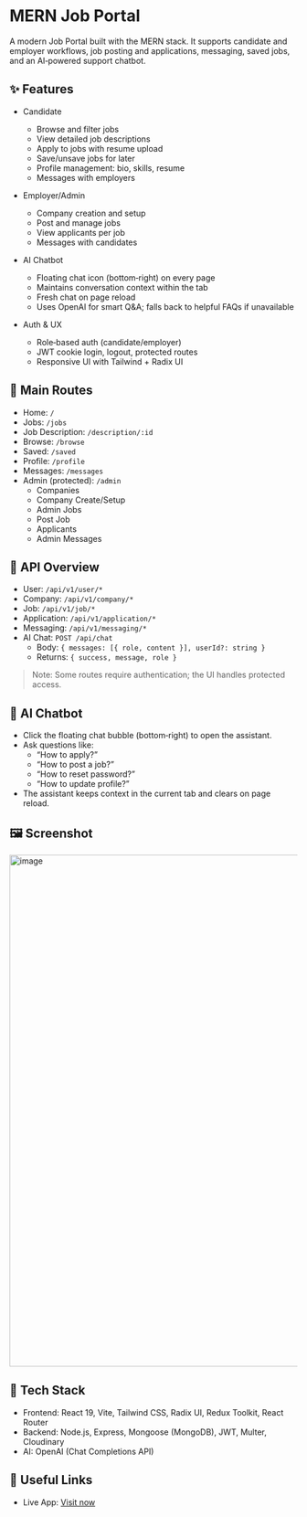 # MERN Job Portal

A modern Job Portal built with the MERN stack. It supports candidate and employer workflows, job posting and applications, messaging, saved jobs, and an AI‑powered support chatbot.


## ✨ Features

- Candidate
  - Browse and filter jobs
  - View detailed job descriptions
  - Apply to jobs with resume upload
  - Save/unsave jobs for later
  - Profile management: bio, skills, resume
  - Messages with employers

- Employer/Admin
  - Company creation and setup
  - Post and manage jobs
  - View applicants per job
  - Messages with candidates

- AI Chatbot
  - Floating chat icon (bottom‑right) on every page
  - Maintains conversation context within the tab
  - Fresh chat on page reload
  - Uses OpenAI for smart Q&A; falls back to helpful FAQs if unavailable

- Auth & UX
  - Role‑based auth (candidate/employer)
  - JWT cookie login, logout, protected routes
  - Responsive UI with Tailwind + Radix UI



## 🧭 Main Routes

- Home: `/`
- Jobs: `/jobs`
- Job Description: `/description/:id`
- Browse: `/browse`
- Saved: `/saved`
- Profile: `/profile`
- Messages: `/messages`
- Admin (protected): `/admin`
  - Companies
  - Company Create/Setup
  - Admin Jobs
  - Post Job
  - Applicants
  - Admin Messages



## 🔌 API Overview

- User: `/api/v1/user/*`
- Company: `/api/v1/company/*`
- Job: `/api/v1/job/*`
- Application: `/api/v1/application/*`
- Messaging: `/api/v1/messaging/*`
- AI Chat: `POST /api/chat`  
  - Body: `{ messages: [{ role, content }], userId?: string }`  
  - Returns: `{ success, message, role }`

> Note: Some routes require authentication; the UI handles protected access.



## 🤖 AI Chatbot

- Click the floating chat bubble (bottom‑right) to open the assistant.
- Ask questions like:
  - “How to apply?”
  - “How to post a job?”
  - “How to reset password?”
  - “How to update profile?”
- The assistant keeps context in the current tab and clears on page reload.



## 🖼️ Screenshot


<img width="1778" height="896" alt="image" src="https://github.com/user-attachments/assets/523b6f03-8458-4aeb-a27c-bdf697060fc5" />



## 🧱 Tech Stack

- Frontend: React 19, Vite, Tailwind CSS, Radix UI, Redux Toolkit, React Router
- Backend: Node.js, Express, Mongoose (MongoDB), JWT, Multer, Cloudinary
- AI: OpenAI (Chat Completions API)


## 🔗 Useful Links

- Live App: [Visit now](https://jobportal-y1np.onrender.com/)

